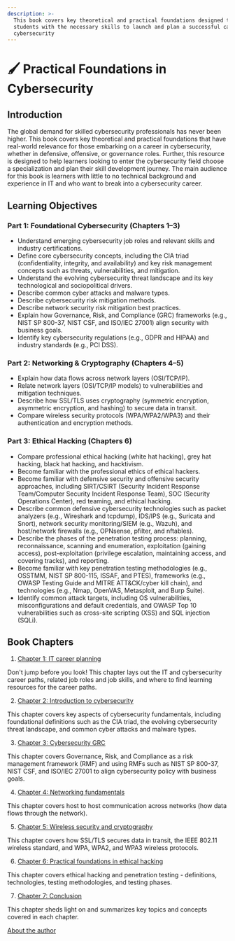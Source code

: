 ```yaml
---
description: >-
  This book covers key theoretical and practical foundations designed to equip
  students with the necessary skills to launch and plan a successful career in
  cybersecurity
---
```


# 🖌️ Practical Foundations in Cybersecurity

## Introduction

The global demand for skilled cybersecurity professionals has never been higher. This book covers key theoretical and practical foundations that have real-world relevance for those embarking on a career in cybersecurity, whether in defensive, offensive, or governance roles. Further, this resource is designed to help learners looking to enter the cybersecurity field choose a specialization and plan their skill development journey. The main audience for this book is learners with little to no technical background and experience in IT and who want to break into a cybersecurity career.

## Learning Objectives

### Part 1: Foundational Cybersecurity (Chapters 1–3)

* Understand emerging cybersecurity job roles and relevant skills and industry certifications.
* Define core cybersecurity concepts, including the CIA triad (confidentiality, integrity, and availability) and key risk management concepts such as threats, vulnerabilities, and mitigation.
* Understand the evolving cybersecurity threat landscape and its key technological and sociopolitical drivers.
* Describe common cyber attacks and malware types.
* Describe cybersecurity risk mitigation methods.
* Describe network security risk mitigation best practices.
* Explain how Governance, Risk, and Compliance (GRC) frameworks (e.g., NIST SP 800-37, NIST CSF, and ISO/IEC 27001) align security with business goals.
* Identify key cybersecurity regulations (e.g., GDPR and HIPAA) and industry standards (e.g., PCI DSS).

### Part 2: Networking & Cryptography (Chapters 4–5)

* Explain how data flows across network layers (OSI/TCP/IP).
* Relate network layers (OSI/TCP/IP models) to vulnerabilities and mitigation techniques.
* Describe how SSL/TLS uses cryptography (symmetric encryption, asymmetric encryption, and hashing) to secure data in transit.
* Compare wireless security protocols (WPA/WPA2/WPA3) and their authentication and encryption methods.

### Part 3: Ethical Hacking (Chapters 6)

* Compare professional ethical hacking (white hat hacking), grey hat hacking, black hat hacking, and hacktivism.
* Become familiar with the professional ethics of ethical hackers.
* Become familiar with defensive security and offensive security approaches, including SIRT/CSIRT (Security Incident Response Team/Computer Security Incident Response Team), SOC (Security Operations Center), red teaming, and ethical hacking.
* Describe common defensive cybersecurity technologies such as packet analyzers (e.g., Wireshark and tcpdump), IDS/IPS (e.g., Suricata and Snort), network security monitoring/SIEM (e.g., Wazuh), and host/network firewalls (e.g., OPNsense, pfilter, and nftables).
* Describe the phases of the penetration testing process: planning, reconnaissance, scanning and enumeration, exploitation (gaining access), post-exploitation (privilege escalation, maintaining access, and covering tracks), and reporting.
* Become familiar with key penetration testing methodologies (e.g., OSSTMM, NIST SP 800-115, ISSAF, and PTES), frameworks (e.g., OWASP Testing Guide and MITRE ATT\&CK/cyber kill chain), and technologies (e.g., Nmap, OpenVAS, Metasploit, and Burp Suite).
* Identify common attack targets, including OS vulnerabilities, misconfigurations and default credentials, and OWASP Top 10 vulnerabilities such as cross-site scripting (XSS) and SQL injection (SQLi).

## Book Chapters

1. [Chapter 1: IT career planning](1.-it-career-planning/introduction-it-career-planning.md)

Don't jump before you look! This chapter lays out the IT and cybersecurity career paths, related job roles and job skills, and where to find learning resources for the career paths.

2. [Chapter 2: Introduction to cybersecurity](2.-introduction-to-cybersecurity/introduction-introduction-to-cybersecurity.md)

This chapter covers key aspects of cybersecurity fundamentals, including foundational definitions such as the CIA triad, the evolving cybersecurity threat landscape, and common cyber attacks and malware types.

3. [Chapter 3: Cybersecurity GRC](3.-cybersecurity-grc/introduction-cybersecurity-grc/)

This chapter covers Governance, Risk, and Compliance as a risk management framework (RMF) and using RMFs such as NIST SP 800-37, NIST CSF, and ISO/IEC 27001 to align cybersecurity policy with business goals.

4. [Chapter 4: Networking fundamentals](4.-networking-fundamentals/introduction-networking-fundamentals.md)

This chapter covers host to host communication across networks (how data flows through the network).

5. [Chapter 5: Wireless security and cryptography](5.-wireless-security-and-cryptography/introduction-wireless-security-and-cryptography.md)

This chapter covers how SSL/TLS secures data in transit, the IEEE 802.11 wireless standard, and WPA, WPA2, and WPA3 wireless protocols.

6. [Chapter 6: Practical foundations in ethical hacking ](6.-practical-foundations-in-ethical-hacking/introduction-practical-foundations-in-ethical-hacking/)

This chapter covers ethical hacking and penetration testing - definitions, technologies, testing methodologies, and testing phases.

7. [Chapter 7: Conclusion](broken-reference)

This chapter sheds light on and summarizes key topics and concepts covered in each chapter.

[About the author](https://itnetworkingskills.wordpress.com/baha-abu-shaqra-academic-publications/)
